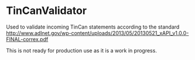 TinCanValidator
===============

Used to validate incoming TinCan statements according to the standard http://www.adlnet.gov/wp-content/uploads/2013/05/20130521_xAPI_v1.0.0-FINAL-correx.pdf

This is not ready for production use as it is a work in progress. 

